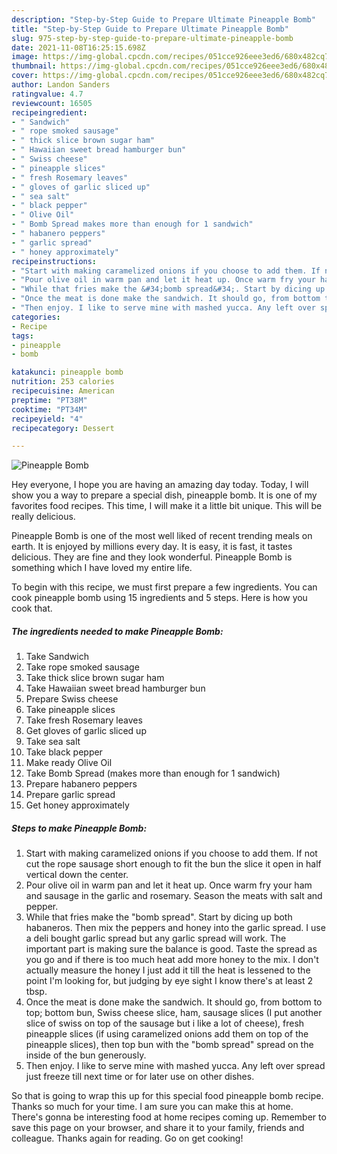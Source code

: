 ```yaml
---
description: "Step-by-Step Guide to Prepare Ultimate Pineapple Bomb"
title: "Step-by-Step Guide to Prepare Ultimate Pineapple Bomb"
slug: 975-step-by-step-guide-to-prepare-ultimate-pineapple-bomb
date: 2021-11-08T16:25:15.698Z
image: https://img-global.cpcdn.com/recipes/051cce926eee3ed6/680x482cq70/pineapple-bomb-recipe-main-photo.jpg
thumbnail: https://img-global.cpcdn.com/recipes/051cce926eee3ed6/680x482cq70/pineapple-bomb-recipe-main-photo.jpg
cover: https://img-global.cpcdn.com/recipes/051cce926eee3ed6/680x482cq70/pineapple-bomb-recipe-main-photo.jpg
author: Landon Sanders
ratingvalue: 4.7
reviewcount: 16505
recipeingredient:
- " Sandwich"
- " rope smoked sausage"
- " thick slice brown sugar ham"
- " Hawaiian sweet bread hamburger bun"
- " Swiss cheese"
- " pineapple slices"
- " fresh Rosemary leaves"
- " gloves of garlic sliced up"
- " sea salt"
- " black pepper"
- " Olive Oil"
- " Bomb Spread makes more than enough for 1 sandwich"
- " habanero peppers"
- " garlic spread"
- " honey approximately"
recipeinstructions:
- "Start with making caramelized onions if you choose to add them. If not cut the rope sausage short enough to fit the bun the slice it open in half vertical down the center."
- "Pour olive oil in warm pan and let it heat up. Once warm fry your ham and sausage in the garlic and rosemary. Season the meats with salt and pepper."
- "While that fries make the &#34;bomb spread&#34;. Start by dicing up both habaneros. Then mix the peppers and honey into the garlic spread. I use a deli bought garlic spread but any garlic spread will work. The important part is making sure the balance is good. Taste the spread as you go and if there is too much heat add more honey to the mix. I don&#39;t actually measure the honey I just add it till the heat is lessened to the point I&#39;m looking for, but judging by eye sight I know there&#39;s at least 2 tbsp."
- "Once the meat is done make the sandwich. It should go, from bottom to top; bottom bun, Swiss cheese slice, ham, sausage slices (I put another slice of swiss on top of the sausage but i like a lot of cheese), fresh pineapple slices (if using caramelized onions add them on top of the pineapple slices), then top bun with the &#34;bomb spread&#34; spread on the inside of the bun generously."
- "Then enjoy. I like to serve mine with mashed yucca. Any left over spread just freeze till next time or for later use on other dishes."
categories:
- Recipe
tags:
- pineapple
- bomb

katakunci: pineapple bomb 
nutrition: 253 calories
recipecuisine: American
preptime: "PT38M"
cooktime: "PT34M"
recipeyield: "4"
recipecategory: Dessert

---
```



![Pineapple Bomb](https://img-global.cpcdn.com/recipes/051cce926eee3ed6/680x482cq70/pineapple-bomb-recipe-main-photo.jpg)

Hey everyone, I hope you are having an amazing day today. Today, I will show you a way to prepare a special dish, pineapple bomb. It is one of my favorites food recipes. This time, I will make it a little bit unique. This will be really delicious.



Pineapple Bomb is one of the most well liked of recent trending meals on earth. It is enjoyed by millions every day. It is easy, it is fast, it tastes delicious. They are fine and they look wonderful. Pineapple Bomb is something which I have loved my entire life.


To begin with this recipe, we must first prepare a few ingredients. You can cook pineapple bomb using 15 ingredients and 5 steps. Here is how you cook that.

<!--inarticleads1-->

##### The ingredients needed to make Pineapple Bomb:

1. Take  Sandwich
1. Take  rope smoked sausage
1. Take  thick slice brown sugar ham
1. Take  Hawaiian sweet bread hamburger bun
1. Prepare  Swiss cheese
1. Take  pineapple slices
1. Take  fresh Rosemary leaves
1. Get  gloves of garlic sliced up
1. Take  sea salt
1. Take  black pepper
1. Make ready  Olive Oil
1. Take  Bomb Spread (makes more than enough for 1 sandwich)
1. Prepare  habanero peppers
1. Prepare  garlic spread
1. Get  honey approximately




<!--inarticleads2-->

##### Steps to make Pineapple Bomb:

1. Start with making caramelized onions if you choose to add them. If not cut the rope sausage short enough to fit the bun the slice it open in half vertical down the center.
1. Pour olive oil in warm pan and let it heat up. Once warm fry your ham and sausage in the garlic and rosemary. Season the meats with salt and pepper.
1. While that fries make the &#34;bomb spread&#34;. Start by dicing up both habaneros. Then mix the peppers and honey into the garlic spread. I use a deli bought garlic spread but any garlic spread will work. The important part is making sure the balance is good. Taste the spread as you go and if there is too much heat add more honey to the mix. I don&#39;t actually measure the honey I just add it till the heat is lessened to the point I&#39;m looking for, but judging by eye sight I know there&#39;s at least 2 tbsp.
1. Once the meat is done make the sandwich. It should go, from bottom to top; bottom bun, Swiss cheese slice, ham, sausage slices (I put another slice of swiss on top of the sausage but i like a lot of cheese), fresh pineapple slices (if using caramelized onions add them on top of the pineapple slices), then top bun with the &#34;bomb spread&#34; spread on the inside of the bun generously.
1. Then enjoy. I like to serve mine with mashed yucca. Any left over spread just freeze till next time or for later use on other dishes.




So that is going to wrap this up for this special food pineapple bomb recipe. Thanks so much for your time. I am sure you can make this at home. There's gonna be interesting food at home recipes coming up. Remember to save this page on your browser, and share it to your family, friends and colleague. Thanks again for reading. Go on get cooking!
